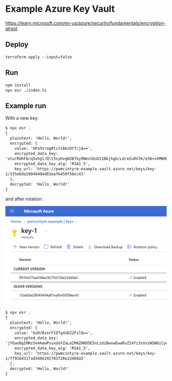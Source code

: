 # Example Azure Key Vault

https://learn.microsoft.com/en-us/azure/security/fundamentals/encryption-atrest

## Deploy

```shell
terraform apply --input=false
```

## Run


```shell
npm install
npx esr ./index.ts
```

## Example run

With a new key:

```
$ npx esr .
{
  plaintext: 'Hello, World!',
  encrypted: {
    value: 'GPa5V/ogRtits6KzDtT/jA==',
    encrypted_data_key: 'xtorRUhFbrq5xhgl/Qlt3syHvgH2B7ky9NevSQuU11BbjhgG/Ld/eZuRnlK/e38+shMN90PIBrQHzqDjI7sWvZF9++EIjRK/dTjNPXauVxHOdvvOci7wA/7z1GesL8Id2QpMP1m6Ss4ctN5sItuf5AXcWOc99K+kvwOXhIszON/YToNFhQ7ODK/vwOf3FroPx1tNpSuW67Pm5A0/Y+d3q7mTVdfznEGOGxqlJrSzLL7XpsJ69Y/szHpnBJ5gFPvsNinE53GdqPTPaEWl7jBXK125OcXRCOd+Oern5OuH3wwjlnrLn6sV8DRlMDIU1h8skYq9Uigs9GC+Bwr/egUYlg==',
    encrypted_data_key_alg: 'RSA1_5',
    key_url: 'https://pwmcintyre-example.vault.azure.net/keys/key-1/155eb9a29049494d81eafb450f58ec43'
  },
  decrypted: 'Hello, World!'
}
```

and after rotation:

![alt text](docs/rotate.png)

```
$ npx esr .
{
  plaintext: 'Hello, World!',
  encrypted: {
    value: 'bzD/BzorFIQTg4oDZ2FzlQ==',
    encrypted_data_key: 'jYGaoDgIMHzSe4kewPsuxUoYZaLe2MAZHRO5E5nLzUiBwxwEwaRvZI4fz3sUvzWIW6iCye9RCS41QqXTwrzVMpuycW4NqFJUnxk5p8JQEU6GwxeSzKI0liT961bWL+Xav7Zqkwfh8QvgUhArmOFO2okQLLlzLfMl2KyzyYB7Qthn2Iokeh+scOhkffVXozVsrfhOI6uIUoUlQyer+dM6t0Hg4BcSXI/ZYWG4BCLTvUdhyqqpsMG6cw9ViQLrwA8vfCU6S42svXj58PZ5hqSgE8/gBpMx0JK3jyjgoZuDm3OV4vbxGBkpkKcngSJom9b1bHJZg7j+yZYTxUF3Aq8pYg==',
    encrypted_data_key_alg: 'RSA1_5',
    key_url: 'https://pwmcintyre-example.vault.azure.net/keys/key-1/ff916431fad348e292703726e22460a5'
  },
  decrypted: 'Hello, World!'
}
```
